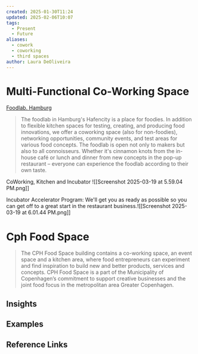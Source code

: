 ```yaml
---
created: 2025-01-30T11:24
updated: 2025-02-06T10:07
tags:
  - Present
  - Future
aliases:
  - cowork
  - coworking
  - third spaces
author: Laura DeOliveira
---
```

# Multi-Functional Co-Working Space 

[Foodlab. Hamburg](https://foodlab.hamburg/)
> The foodlab in Hamburg's Hafencity is a place for foodies. In addition to flexible kitchen spaces for testing, creating, and producing food innovations, we offer a coworking space (also for non-foodies), networking opportunities, community events, and test areas for various food concepts.
> The foodlab is open not only to makers but also to all connoisseurs. Whether it's cinnamon knots from the in-house café or lunch and dinner from new concepts in the pop-up restaurant – everyone can experience the foodlab according to their own taste.

CoWorking, Kitchen and Incubator ![[Screenshot 2025-03-19 at 5.59.04 PM.png]]

Incubator Accelerator Program: We'll get you as ready as possible so you can get off to a great start in the restaurant business.![[Screenshot 2025-03-19 at 6.01.44 PM.png]]

# Cph Food Space
> The CPH Food Space building contains a co-working space, an event space and a kitchen area, where food entrepreneurs can experiment and find inspiration to build new and better products, services and concepts. CPH Food Space is a part of the Municipality of Copenhagen’s commitment to support creative businesses and the joint food focus in the metropolitan area Greater Copenhagen.

## Insights

## Examples

## Reference Links
